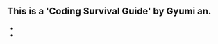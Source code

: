 <h2>This is a 'Coding Survival Guide' by Gyumi an. </h2>

* <a href = "coding-survival-guide/script/intro.md"></a> 
* <a href = "./script/intro.md"></a> 

